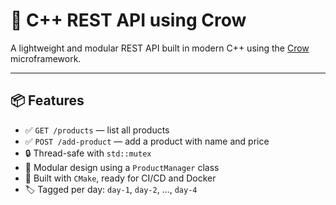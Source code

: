 # 🧠 C++ REST API using Crow

A lightweight and modular REST API built in modern C++ using the [Crow](https://github.com/CrowCpp/crow) microframework.

---

## 📦 Features

- ✅ `GET /products` — list all products
- ✅ `POST /add-product` — add a product with name and price
- 🔒 Thread-safe with `std::mutex`
- 📁 Modular design using a `ProductManager` class
- 🧱 Built with `CMake`, ready for CI/CD and Docker
- 🏷️ Tagged per day: `day-1`, `day-2`, ..., `day-4`
